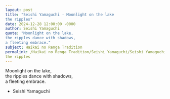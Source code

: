 ```yaml
---
layout: post
title: "Seishi Yamaguchi - Moonlight on the lake  
the ripples"
date: 2024-12-28 12:00:00 -0000
author: Seishi Yamaguchi
quote: "Moonlight on the lake,  
the ripples dance with shadows,  
a fleeting embrace."
subject: Haikai no Renga Tradition
permalink: /Haikai no Renga Tradition/Seishi Yamaguchi/Seishi Yamaguchi - Moonlight on the lake  
the ripples
---
```


Moonlight on the lake,  
the ripples dance with shadows,  
a fleeting embrace.

- Seishi Yamaguchi
